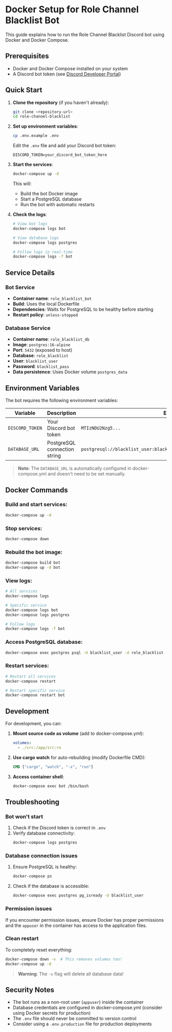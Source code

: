 # Docker Setup for Role Channel Blacklist Bot

This guide explains how to run the Role Channel Blacklist Discord bot using Docker and Docker Compose.

## Prerequisites

- Docker and Docker Compose installed on your system
- A Discord bot token (see [Discord Developer Portal](https://discord.com/developers/applications))

## Quick Start

1. **Clone the repository** (if you haven't already):
   ```bash
   git clone <repository-url>
   cd role-channel-blacklist
   ```

2. **Set up environment variables**:
   ```bash
   cp .env.example .env
   ```
   
   Edit the `.env` file and add your Discord bot token:
   ```
   DISCORD_TOKEN=your_discord_bot_token_here
   ```

3. **Start the services**:
   ```bash
   docker-compose up -d
   ```

   This will:
   - Build the bot Docker image
   - Start a PostgreSQL database
   - Run the bot with automatic restarts

4. **Check the logs**:
   ```bash
   # View bot logs
   docker-compose logs bot
   
   # View database logs
   docker-compose logs postgres
   
   # Follow logs in real-time
   docker-compose logs -f bot
   ```

## Service Details

### Bot Service
- **Container name**: `role_blacklist_bot`
- **Build**: Uses the local Dockerfile
- **Dependencies**: Waits for PostgreSQL to be healthy before starting
- **Restart policy**: `unless-stopped`

### Database Service
- **Container name**: `role_blacklist_db`
- **Image**: `postgres:16-alpine`
- **Port**: `5432` (exposed to host)
- **Database**: `role_blacklist`
- **User**: `blacklist_user`
- **Password**: `blacklist_pass`
- **Data persistence**: Uses Docker volume `postgres_data`

## Environment Variables

The bot requires the following environment variables:

| Variable | Description | Example |
|----------|-------------|---------|
| `DISCORD_TOKEN` | Your Discord bot token | `MTIzNDU2Nzg5...` |
| `DATABASE_URL` | PostgreSQL connection string | `postgresql://blacklist_user:blacklist_pass@postgres:5432/role_blacklist` |

> **Note**: The `DATABASE_URL` is automatically configured in docker-compose.yml and doesn't need to be set manually.

## Docker Commands

### Build and start services:
```bash
docker-compose up -d
```

### Stop services:
```bash
docker-compose down
```

### Rebuild the bot image:
```bash
docker-compose build bot
docker-compose up -d bot
```

### View logs:
```bash
# All services
docker-compose logs

# Specific service
docker-compose logs bot
docker-compose logs postgres

# Follow logs
docker-compose logs -f bot
```

### Access PostgreSQL database:
```bash
docker-compose exec postgres psql -U blacklist_user -d role_blacklist
```

### Restart services:
```bash
# Restart all services
docker-compose restart

# Restart specific service
docker-compose restart bot
```

## Development

For development, you can:

1. **Mount source code as volume** (add to docker-compose.yml):
   ```yaml
   volumes:
     - ./src:/app/src:ro
   ```

2. **Use cargo watch** for auto-rebuilding (modify Dockerfile CMD):
   ```dockerfile
   CMD ["cargo", "watch", "-x", "run"]
   ```

3. **Access container shell**:
   ```bash
   docker-compose exec bot /bin/bash
   ```

## Troubleshooting

### Bot won't start
1. Check if the Discord token is correct in `.env`
2. Verify database connectivity:
   ```bash
   docker-compose logs postgres
   ```

### Database connection issues
1. Ensure PostgreSQL is healthy:
   ```bash
   docker-compose ps
   ```
2. Check if the database is accessible:
   ```bash
   docker-compose exec postgres pg_isready -U blacklist_user
   ```

### Permission issues
If you encounter permission issues, ensure Docker has proper permissions and the `appuser` in the container has access to the application files.

### Clean restart
To completely reset everything:
```bash
docker-compose down -v  # This removes volumes too!
docker-compose up -d
```

> **Warning**: The `-v` flag will delete all database data!

## Security Notes

- The bot runs as a non-root user (`appuser`) inside the container
- Database credentials are configured in docker-compose.yml (consider using Docker secrets for production)
- The `.env` file should never be committed to version control
- Consider using a `.env.production` file for production deployments